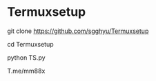 # Termuxsetup


git clone https://github.com/sgghyu/Termuxsetup

cd Termuxsetup

python TS.py

T.me/mm88x
